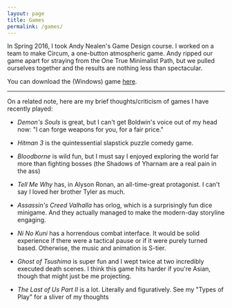 ```yaml
---
layout: page
title: Games
permalink: /games/
---
```


In Spring 2016, I took Andy Nealen's Game Design course. I worked on a team to make Circum, a one-button atmospheric game. Andy ripped our game apart for straying from the One True Minimalist Path, but we pulled ourselves together and the results are nothing less than spectacular.

You can download the (Windows) game [here](http://gamejolt.com/games/circum/153034).

---


On a related note, here are my brief thoughts/criticism of games I have recently played:

* *Demon's Souls* is great, but I can't get Boldwin's voice out of my head now: "I can forge weapons for you, for a fair price."

* *Hitman 3* is the quintessential slapstick puzzle comedy game.

* *Bloodborne* is wild fun, but I must say I enjoyed exploring the world far more than fighting bosses (the Shadows of Yharnam are a real pain in the ass)

* *Tell Me Why* has, in Alyson Ronan, an all-time-great protagonist. I can't say I loved her brother Tyler as much.

* *Assassin's Creed Valhalla* has orlog, which is a surprisingly fun dice minigame. And they actually managed to make the modern-day storyline engaging.

* *Ni No Kuni* has a horrendous combat interface. It would be solid experience if there were a tactical pause or if it were purely turned based. Otherwise, the music and animation is S-tier.

* *Ghost of Tsushima* is super fun and I wept twice at two incredibly executed death scenes. I think this game hits harder if you're Asian, though that might just be me projecting.

* *The Last of Us Part II* is a lot. Literally and figuratively. See my "Types of Play" for a sliver of my thoughts
